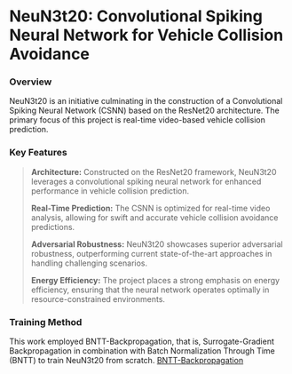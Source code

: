 # **NeuN3t20: Convolutional Spiking Neural Network for Vehicle Collision Avoidance**

### **Overview**

NeuN3t20 is an initiative culminating in the construction of a Convolutional Spiking Neural Network (CSNN) based on the ResNet20 architecture. The primary focus of this project is real-time video-based vehicle collision prediction. 


### **Key Features**
>**Architecture:** Constructed on the ResNet20 framework, NeuN3t20 leverages a convolutional spiking neural network for enhanced performance in vehicle collision prediction.
>
>**Real-Time Prediction:** The CSNN is optimized for real-time video analysis, allowing for swift and accurate vehicle collision avoidance predictions.
>
>**Adversarial Robustness:** NeuN3t20 showcases superior adversarial robustness, outperforming current state-of-the-art approaches in handling challenging scenarios.
>
>**Energy Efficiency:** The project places a strong emphasis on energy efficiency, ensuring that the neural network operates optimally in resource-constrained environments.


### **Training Method**

This work employed BNTT-Backpropagation, that is, Surrogate-Gradient Backpropagation in combination with Batch Normalization Through Time (BNTT) to train NeuN3t20 from scratch. [BNTT-Backpropagation](https://www.frontiersin.org/articles/10.3389/fnins.2021.773954/full)

